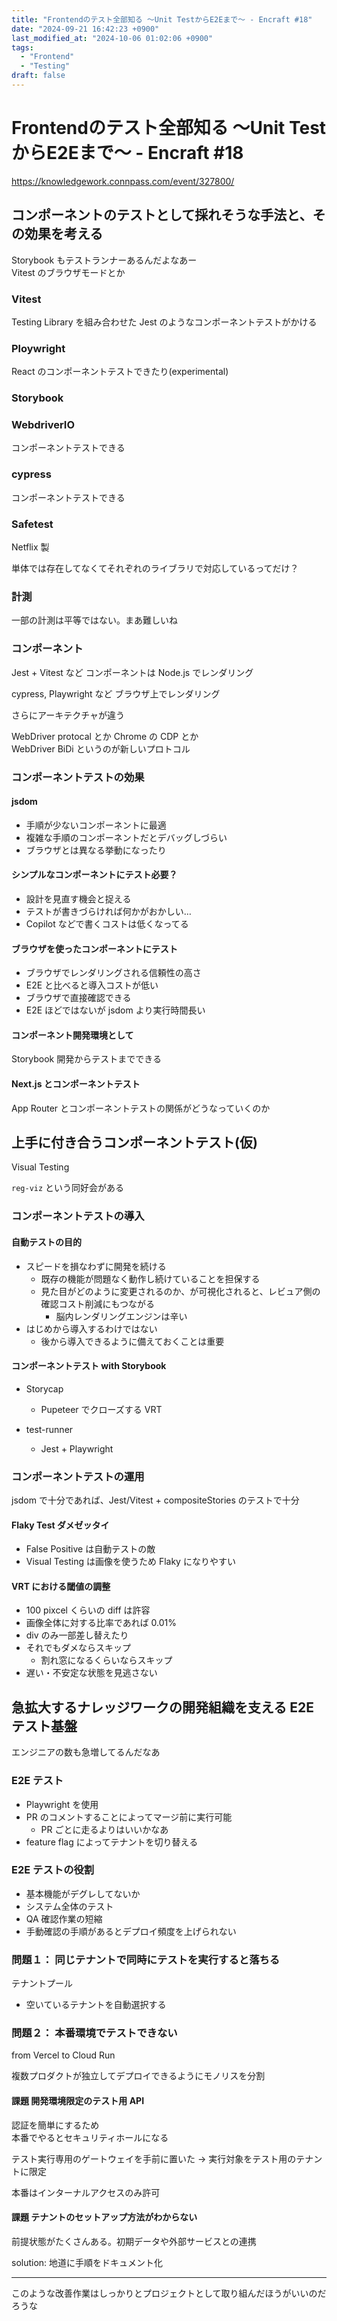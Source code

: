 ```yaml
---
title: "Frontendのテスト全部知る 〜Unit TestからE2Eまで〜 - Encraft #18"
date: "2024-09-21 16:42:23 +0900"
last_modified_at: "2024-10-06 01:02:06 +0900"
tags:
  - "Frontend"
  - "Testing"
draft: false
---
```

# Frontendのテスト全部知る 〜Unit TestからE2Eまで〜 - Encraft #18
https://knowledgework.connpass.com/event/327800/

## コンポーネントのテストとして採れそうな手法と、その効果を考える
Storybook もテストランナーあるんだよなあー  
Vitest のブラウザモードとか  

### Vitest
Testing Library を組み合わせた Jest のようなコンポーネントテストがかける

### Ploywright
React のコンポーネントテストできたり(experimental)

### Storybook

### WebdriverIO
コンポーネントテストできる

### cypress
コンポーネントテストできる

### Safetest
Netflix 製

単体では存在してなくてそれぞれのライブラリで対応しているってだけ？

### 計測
一部の計測は平等ではない。まあ難しいね

### コンポーネント
Jest + Vitest など
コンポーネントは Node.js でレンダリング

cypress, Playwright など
ブラウザ上でレンダリング

さらにアーキテクチャが違う

WebDriver protocal とか Chrome の CDP とか  
WebDriver BiDi というのが新しいプロトコル

### コンポーネントテストの効果
#### jsdom

- 手順が少ないコンポーネントに最適
- 複雑な手順のコンポーネントだとデバッグしづらい
- ブラウザとは異なる挙動になったり

#### シンプルなコンポーネントにテスト必要？
- 設計を見直す機会と捉える
- テストが書きづらければ何かがおかしい…
- Copilot などで書くコストは低くなってる

#### ブラウザを使ったコンポーネントにテスト
- ブラウザでレンダリングされる信頼性の高さ
- E2E と比べると導入コストが低い
- ブラウザで直接確認できる
- E2E ほどではないが jsdom より実行時間長い

#### コンポーネント開発環境として
Storybook 開発からテストまでできる

#### Next.js とコンポーネントテスト
App Router とコンポーネントテストの関係がどうなっていくのか

## 上手に付き合うコンポーネントテスト(仮)
Visual Testing

`reg-viz` という同好会がある

### コンポーネントテストの導入
#### 自動テストの目的
- スピードを損なわずに開発を続ける
  - 既存の機能が問題なく動作し続けていることを担保する
  - 見た目がどのように変更されるのか、が可視化されると、レビュア側の確認コスト削減にもつながる
    - 脳内レンダリングエンジンは辛い
- はじめから導入するわけではない
  - 後から導入できるように備えておくことは重要

#### コンポーネントテスト with Storybook

- Storycap
  - Pupeteer でクローズする VRT

- test-runner
  - Jest + Playwright


### コンポーネントテストの運用
jsdom で十分であれば、Jest/Vitest + compositeStories のテストで十分

#### Flaky Test ダメゼッタイ
- False Positive は自動テストの敵
- Visual Testing は画像を使うため Flaky になりやすい

#### VRT における閾値の調整
- 100 pixcel くらいの diff は許容
- 画像全体に対する比率であれば 0.01%
- div のみ一部差し替えたり
- それでもダメならスキップ
  - 割れ窓になるくらいならスキップ
- 遅い・不安定な状態を見逃さない

## 急拡大するナレッジワークの開発組織を支える E2E テスト基盤
エンジニアの数も急増してるんだなあ  

### E2E テスト
- Playwright を使用
- PR のコメントすることによってマージ前に実行可能
  - PR ごとに走るよりはいいかなあ
- feature flag によってテナントを切り替える

### E2E テストの役割
- 基本機能がデグレしてないか
- システム全体のテスト
- QA 確認作業の短縮
- 手動確認の手順があるとデプロイ頻度を上げられない

### 問題１： 同じテナントで同時にテストを実行すると落ちる
テナントプール

- 空いているテナントを自動選択する

### 問題２： 本番環境でテストできない
from Vercel to Cloud Run

複数プロダクトが独立してデプロイできるようにモノリスを分割

#### 課題 開発環境限定のテスト用 API
認証を簡単にするため  
本番でやるとセキュリティホールになる

テスト実行専用のゲートウェイを手前に置いた
-> 実行対象をテスト用のテナントに限定

本番はインターナルアクセスのみ許可


#### 課題 テナントのセットアップ方法がわからない
前提状態がたくさんある。初期データや外部サービスとの連携

solution: 地道に手順をドキュメント化

---

このような改善作業はしっかりとプロジェクトとして取り組んだほうがいいのだろうな
